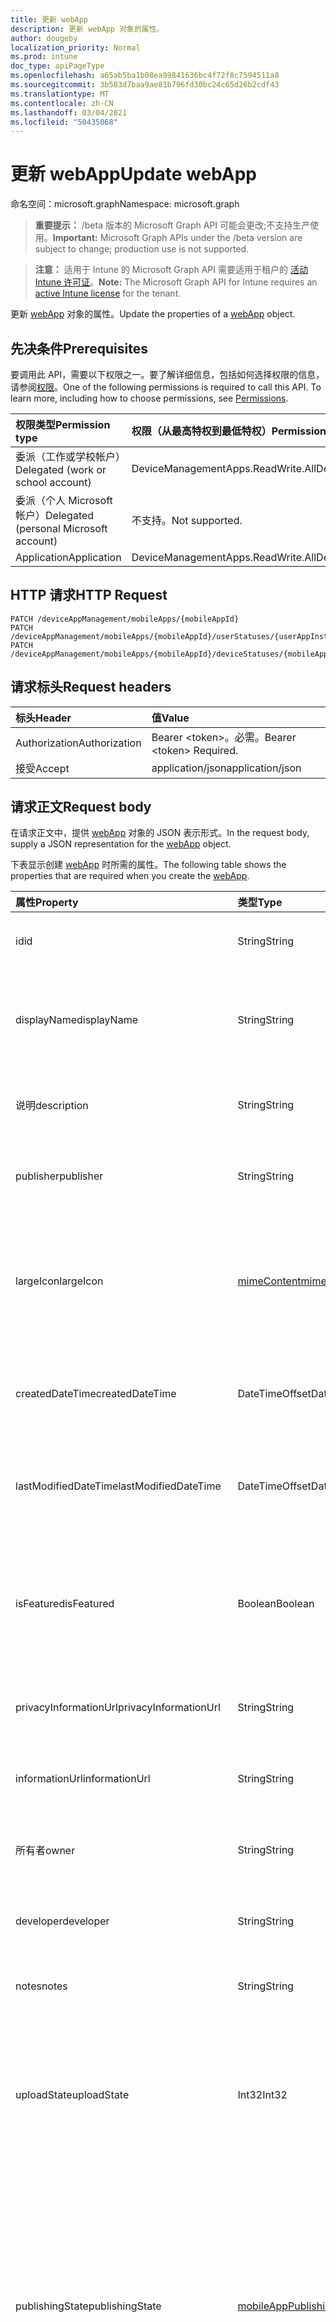 ```yaml
---
title: 更新 webApp
description: 更新 webApp 对象的属性。
author: dougeby
localization_priority: Normal
ms.prod: intune
doc_type: apiPageType
ms.openlocfilehash: a65ab5ba1b08ea99841636bc4f72f8c7594511a8
ms.sourcegitcommit: 3b583d7baa9ae81b796fd30bc24c65d26b2cdf43
ms.translationtype: MT
ms.contentlocale: zh-CN
ms.lasthandoff: 03/04/2021
ms.locfileid: "50435068"
---
```

# <a name="update-webapp"></a><span data-ttu-id="38e92-103">更新 webApp</span><span class="sxs-lookup"><span data-stu-id="38e92-103">Update webApp</span></span>

<span data-ttu-id="38e92-104">命名空间：microsoft.graph</span><span class="sxs-lookup"><span data-stu-id="38e92-104">Namespace: microsoft.graph</span></span>

> <span data-ttu-id="38e92-105">**重要提示：** /beta 版本的 Microsoft Graph API 可能会更改;不支持生产使用。</span><span class="sxs-lookup"><span data-stu-id="38e92-105">**Important:** Microsoft Graph APIs under the /beta version are subject to change; production use is not supported.</span></span>

> <span data-ttu-id="38e92-106">**注意：** 适用于 Intune 的 Microsoft Graph API 需要适用于租户的 [活动 Intune 许可证](https://go.microsoft.com/fwlink/?linkid=839381)。</span><span class="sxs-lookup"><span data-stu-id="38e92-106">**Note:** The Microsoft Graph API for Intune requires an [active Intune license](https://go.microsoft.com/fwlink/?linkid=839381) for the tenant.</span></span>

<span data-ttu-id="38e92-107">更新 [webApp](../resources/intune-apps-webapp.md) 对象的属性。</span><span class="sxs-lookup"><span data-stu-id="38e92-107">Update the properties of a [webApp](../resources/intune-apps-webapp.md) object.</span></span>

## <a name="prerequisites"></a><span data-ttu-id="38e92-108">先决条件</span><span class="sxs-lookup"><span data-stu-id="38e92-108">Prerequisites</span></span>
<span data-ttu-id="38e92-p101">要调用此 API，需要以下权限之一。要了解详细信息，包括如何选择权限的信息，请参阅[权限](/graph/permissions-reference)。</span><span class="sxs-lookup"><span data-stu-id="38e92-p101">One of the following permissions is required to call this API. To learn more, including how to choose permissions, see [Permissions](/graph/permissions-reference).</span></span>

|<span data-ttu-id="38e92-111">权限类型</span><span class="sxs-lookup"><span data-stu-id="38e92-111">Permission type</span></span>|<span data-ttu-id="38e92-112">权限（从最高特权到最低特权）</span><span class="sxs-lookup"><span data-stu-id="38e92-112">Permissions (from most to least privileged)</span></span>|
|:---|:---|
|<span data-ttu-id="38e92-113">委派（工作或学校帐户）</span><span class="sxs-lookup"><span data-stu-id="38e92-113">Delegated (work or school account)</span></span>|<span data-ttu-id="38e92-114">DeviceManagementApps.ReadWrite.All</span><span class="sxs-lookup"><span data-stu-id="38e92-114">DeviceManagementApps.ReadWrite.All</span></span>|
|<span data-ttu-id="38e92-115">委派（个人 Microsoft 帐户）</span><span class="sxs-lookup"><span data-stu-id="38e92-115">Delegated (personal Microsoft account)</span></span>|<span data-ttu-id="38e92-116">不支持。</span><span class="sxs-lookup"><span data-stu-id="38e92-116">Not supported.</span></span>|
|<span data-ttu-id="38e92-117">Application</span><span class="sxs-lookup"><span data-stu-id="38e92-117">Application</span></span>|<span data-ttu-id="38e92-118">DeviceManagementApps.ReadWrite.All</span><span class="sxs-lookup"><span data-stu-id="38e92-118">DeviceManagementApps.ReadWrite.All</span></span>|

## <a name="http-request"></a><span data-ttu-id="38e92-119">HTTP 请求</span><span class="sxs-lookup"><span data-stu-id="38e92-119">HTTP Request</span></span>
<!-- {
  "blockType": "ignored"
}
-->
``` http
PATCH /deviceAppManagement/mobileApps/{mobileAppId}
PATCH /deviceAppManagement/mobileApps/{mobileAppId}/userStatuses/{userAppInstallStatusId}/app
PATCH /deviceAppManagement/mobileApps/{mobileAppId}/deviceStatuses/{mobileAppInstallStatusId}/app
```

## <a name="request-headers"></a><span data-ttu-id="38e92-120">请求标头</span><span class="sxs-lookup"><span data-stu-id="38e92-120">Request headers</span></span>
|<span data-ttu-id="38e92-121">标头</span><span class="sxs-lookup"><span data-stu-id="38e92-121">Header</span></span>|<span data-ttu-id="38e92-122">值</span><span class="sxs-lookup"><span data-stu-id="38e92-122">Value</span></span>|
|:---|:---|
|<span data-ttu-id="38e92-123">Authorization</span><span class="sxs-lookup"><span data-stu-id="38e92-123">Authorization</span></span>|<span data-ttu-id="38e92-124">Bearer &lt;token&gt;。必需。</span><span class="sxs-lookup"><span data-stu-id="38e92-124">Bearer &lt;token&gt; Required.</span></span>|
|<span data-ttu-id="38e92-125">接受</span><span class="sxs-lookup"><span data-stu-id="38e92-125">Accept</span></span>|<span data-ttu-id="38e92-126">application/json</span><span class="sxs-lookup"><span data-stu-id="38e92-126">application/json</span></span>|

## <a name="request-body"></a><span data-ttu-id="38e92-127">请求正文</span><span class="sxs-lookup"><span data-stu-id="38e92-127">Request body</span></span>
<span data-ttu-id="38e92-128">在请求正文中，提供 [webApp](../resources/intune-apps-webapp.md) 对象的 JSON 表示形式。</span><span class="sxs-lookup"><span data-stu-id="38e92-128">In the request body, supply a JSON representation for the [webApp](../resources/intune-apps-webapp.md) object.</span></span>

<span data-ttu-id="38e92-129">下表显示创建 [webApp](../resources/intune-apps-webapp.md) 时所需的属性。</span><span class="sxs-lookup"><span data-stu-id="38e92-129">The following table shows the properties that are required when you create the [webApp](../resources/intune-apps-webapp.md).</span></span>

|<span data-ttu-id="38e92-130">属性</span><span class="sxs-lookup"><span data-stu-id="38e92-130">Property</span></span>|<span data-ttu-id="38e92-131">类型</span><span class="sxs-lookup"><span data-stu-id="38e92-131">Type</span></span>|<span data-ttu-id="38e92-132">说明</span><span class="sxs-lookup"><span data-stu-id="38e92-132">Description</span></span>|
|:---|:---|:---|
|<span data-ttu-id="38e92-133">id</span><span class="sxs-lookup"><span data-stu-id="38e92-133">id</span></span>|<span data-ttu-id="38e92-134">String</span><span class="sxs-lookup"><span data-stu-id="38e92-134">String</span></span>|<span data-ttu-id="38e92-135">实体的键。</span><span class="sxs-lookup"><span data-stu-id="38e92-135">Key of the entity.</span></span> <span data-ttu-id="38e92-136">继承自 [mobileApp](../resources/intune-shared-mobileapp.md)</span><span class="sxs-lookup"><span data-stu-id="38e92-136">Inherited from [mobileApp](../resources/intune-shared-mobileapp.md)</span></span>|
|<span data-ttu-id="38e92-137">displayName</span><span class="sxs-lookup"><span data-stu-id="38e92-137">displayName</span></span>|<span data-ttu-id="38e92-138">String</span><span class="sxs-lookup"><span data-stu-id="38e92-138">String</span></span>|<span data-ttu-id="38e92-139">管理员提供或导入的应用标题。</span><span class="sxs-lookup"><span data-stu-id="38e92-139">The admin provided or imported title of the app.</span></span> <span data-ttu-id="38e92-140">继承自 [mobileApp](../resources/intune-shared-mobileapp.md)</span><span class="sxs-lookup"><span data-stu-id="38e92-140">Inherited from [mobileApp](../resources/intune-shared-mobileapp.md)</span></span>|
|<span data-ttu-id="38e92-141">说明</span><span class="sxs-lookup"><span data-stu-id="38e92-141">description</span></span>|<span data-ttu-id="38e92-142">String</span><span class="sxs-lookup"><span data-stu-id="38e92-142">String</span></span>|<span data-ttu-id="38e92-143">应用的说明。</span><span class="sxs-lookup"><span data-stu-id="38e92-143">The description of the app.</span></span> <span data-ttu-id="38e92-144">继承自 [mobileApp](../resources/intune-shared-mobileapp.md)</span><span class="sxs-lookup"><span data-stu-id="38e92-144">Inherited from [mobileApp](../resources/intune-shared-mobileapp.md)</span></span>|
|<span data-ttu-id="38e92-145">publisher</span><span class="sxs-lookup"><span data-stu-id="38e92-145">publisher</span></span>|<span data-ttu-id="38e92-146">String</span><span class="sxs-lookup"><span data-stu-id="38e92-146">String</span></span>|<span data-ttu-id="38e92-147">应用的发布者。</span><span class="sxs-lookup"><span data-stu-id="38e92-147">The publisher of the app.</span></span> <span data-ttu-id="38e92-148">继承自 [mobileApp](../resources/intune-shared-mobileapp.md)</span><span class="sxs-lookup"><span data-stu-id="38e92-148">Inherited from [mobileApp](../resources/intune-shared-mobileapp.md)</span></span>|
|<span data-ttu-id="38e92-149">largeIcon</span><span class="sxs-lookup"><span data-stu-id="38e92-149">largeIcon</span></span>|[<span data-ttu-id="38e92-150">mimeContent</span><span class="sxs-lookup"><span data-stu-id="38e92-150">mimeContent</span></span>](../resources/intune-shared-mimecontent.md)|<span data-ttu-id="38e92-151">要显示在应用详细信息中并用于图标上传的大图标。</span><span class="sxs-lookup"><span data-stu-id="38e92-151">The large icon, to be displayed in the app details and used for upload of the icon.</span></span> <span data-ttu-id="38e92-152">继承自 [mobileApp](../resources/intune-shared-mobileapp.md)</span><span class="sxs-lookup"><span data-stu-id="38e92-152">Inherited from [mobileApp](../resources/intune-shared-mobileapp.md)</span></span>|
|<span data-ttu-id="38e92-153">createdDateTime</span><span class="sxs-lookup"><span data-stu-id="38e92-153">createdDateTime</span></span>|<span data-ttu-id="38e92-154">DateTimeOffset</span><span class="sxs-lookup"><span data-stu-id="38e92-154">DateTimeOffset</span></span>|<span data-ttu-id="38e92-155">创建应用的日期和时间。</span><span class="sxs-lookup"><span data-stu-id="38e92-155">The date and time the app was created.</span></span> <span data-ttu-id="38e92-156">继承自 [mobileApp](../resources/intune-shared-mobileapp.md)</span><span class="sxs-lookup"><span data-stu-id="38e92-156">Inherited from [mobileApp](../resources/intune-shared-mobileapp.md)</span></span>|
|<span data-ttu-id="38e92-157">lastModifiedDateTime</span><span class="sxs-lookup"><span data-stu-id="38e92-157">lastModifiedDateTime</span></span>|<span data-ttu-id="38e92-158">DateTimeOffset</span><span class="sxs-lookup"><span data-stu-id="38e92-158">DateTimeOffset</span></span>|<span data-ttu-id="38e92-159">上次修改应用的日期和时间。</span><span class="sxs-lookup"><span data-stu-id="38e92-159">The date and time the app was last modified.</span></span> <span data-ttu-id="38e92-160">继承自 [mobileApp](../resources/intune-shared-mobileapp.md)</span><span class="sxs-lookup"><span data-stu-id="38e92-160">Inherited from [mobileApp](../resources/intune-shared-mobileapp.md)</span></span>|
|<span data-ttu-id="38e92-161">isFeatured</span><span class="sxs-lookup"><span data-stu-id="38e92-161">isFeatured</span></span>|<span data-ttu-id="38e92-162">Boolean</span><span class="sxs-lookup"><span data-stu-id="38e92-162">Boolean</span></span>|<span data-ttu-id="38e92-163">指示应用是否被管理员标记为特色的值。继承自 [mobileApp](../resources/intune-shared-mobileapp.md)</span><span class="sxs-lookup"><span data-stu-id="38e92-163">The value indicating whether the app is marked as featured by the admin. Inherited from [mobileApp](../resources/intune-shared-mobileapp.md)</span></span>|
|<span data-ttu-id="38e92-164">privacyInformationUrl</span><span class="sxs-lookup"><span data-stu-id="38e92-164">privacyInformationUrl</span></span>|<span data-ttu-id="38e92-165">String</span><span class="sxs-lookup"><span data-stu-id="38e92-165">String</span></span>|<span data-ttu-id="38e92-166">隐私声明 URL。</span><span class="sxs-lookup"><span data-stu-id="38e92-166">The privacy statement Url.</span></span> <span data-ttu-id="38e92-167">继承自 [mobileApp](../resources/intune-shared-mobileapp.md)</span><span class="sxs-lookup"><span data-stu-id="38e92-167">Inherited from [mobileApp](../resources/intune-shared-mobileapp.md)</span></span>|
|<span data-ttu-id="38e92-168">informationUrl</span><span class="sxs-lookup"><span data-stu-id="38e92-168">informationUrl</span></span>|<span data-ttu-id="38e92-169">String</span><span class="sxs-lookup"><span data-stu-id="38e92-169">String</span></span>|<span data-ttu-id="38e92-170">详细信息 URL。</span><span class="sxs-lookup"><span data-stu-id="38e92-170">The more information Url.</span></span> <span data-ttu-id="38e92-171">继承自 [mobileApp](../resources/intune-shared-mobileapp.md)</span><span class="sxs-lookup"><span data-stu-id="38e92-171">Inherited from [mobileApp](../resources/intune-shared-mobileapp.md)</span></span>|
|<span data-ttu-id="38e92-172">所有者</span><span class="sxs-lookup"><span data-stu-id="38e92-172">owner</span></span>|<span data-ttu-id="38e92-173">String</span><span class="sxs-lookup"><span data-stu-id="38e92-173">String</span></span>|<span data-ttu-id="38e92-174">应用的所有者。</span><span class="sxs-lookup"><span data-stu-id="38e92-174">The owner of the app.</span></span> <span data-ttu-id="38e92-175">继承自 [mobileApp](../resources/intune-shared-mobileapp.md)</span><span class="sxs-lookup"><span data-stu-id="38e92-175">Inherited from [mobileApp](../resources/intune-shared-mobileapp.md)</span></span>|
|<span data-ttu-id="38e92-176">developer</span><span class="sxs-lookup"><span data-stu-id="38e92-176">developer</span></span>|<span data-ttu-id="38e92-177">String</span><span class="sxs-lookup"><span data-stu-id="38e92-177">String</span></span>|<span data-ttu-id="38e92-178">应用的开发者。</span><span class="sxs-lookup"><span data-stu-id="38e92-178">The developer of the app.</span></span> <span data-ttu-id="38e92-179">继承自 [mobileApp](../resources/intune-shared-mobileapp.md)</span><span class="sxs-lookup"><span data-stu-id="38e92-179">Inherited from [mobileApp](../resources/intune-shared-mobileapp.md)</span></span>|
|<span data-ttu-id="38e92-180">notes</span><span class="sxs-lookup"><span data-stu-id="38e92-180">notes</span></span>|<span data-ttu-id="38e92-181">String</span><span class="sxs-lookup"><span data-stu-id="38e92-181">String</span></span>|<span data-ttu-id="38e92-182">应用的备注。</span><span class="sxs-lookup"><span data-stu-id="38e92-182">Notes for the app.</span></span> <span data-ttu-id="38e92-183">继承自 [mobileApp](../resources/intune-shared-mobileapp.md)</span><span class="sxs-lookup"><span data-stu-id="38e92-183">Inherited from [mobileApp](../resources/intune-shared-mobileapp.md)</span></span>|
|<span data-ttu-id="38e92-184">uploadState</span><span class="sxs-lookup"><span data-stu-id="38e92-184">uploadState</span></span>|<span data-ttu-id="38e92-185">Int32</span><span class="sxs-lookup"><span data-stu-id="38e92-185">Int32</span></span>|<span data-ttu-id="38e92-186">上载状态。</span><span class="sxs-lookup"><span data-stu-id="38e92-186">The upload state.</span></span> <span data-ttu-id="38e92-187">可能的值是： 0 - `Not Ready` ， 1 - `Ready` ， 2 - `Processing` 。</span><span class="sxs-lookup"><span data-stu-id="38e92-187">Possible values are: 0 - `Not Ready`, 1 - `Ready`, 2 - `Processing`.</span></span> <span data-ttu-id="38e92-188">继承自 [mobileApp](../resources/intune-shared-mobileapp.md)</span><span class="sxs-lookup"><span data-stu-id="38e92-188">Inherited from [mobileApp](../resources/intune-shared-mobileapp.md)</span></span>|
|<span data-ttu-id="38e92-189">publishingState</span><span class="sxs-lookup"><span data-stu-id="38e92-189">publishingState</span></span>|[<span data-ttu-id="38e92-190">mobileAppPublishingState</span><span class="sxs-lookup"><span data-stu-id="38e92-190">mobileAppPublishingState</span></span>](../resources/intune-apps-mobileapppublishingstate.md)|<span data-ttu-id="38e92-191">应用的发布状态。</span><span class="sxs-lookup"><span data-stu-id="38e92-191">The publishing state for the app.</span></span> <span data-ttu-id="38e92-192">除非应用已发布，否则无法分配应用。</span><span class="sxs-lookup"><span data-stu-id="38e92-192">The app cannot be assigned unless the app is published.</span></span> <span data-ttu-id="38e92-193">继承自 [mobileApp](../resources/intune-shared-mobileapp.md)。</span><span class="sxs-lookup"><span data-stu-id="38e92-193">Inherited from [mobileApp](../resources/intune-shared-mobileapp.md).</span></span> <span data-ttu-id="38e92-194">可取值为：`notPublished`、`processing`、`published`。</span><span class="sxs-lookup"><span data-stu-id="38e92-194">Possible values are: `notPublished`, `processing`, `published`.</span></span>|
|<span data-ttu-id="38e92-195">isAssigned</span><span class="sxs-lookup"><span data-stu-id="38e92-195">isAssigned</span></span>|<span data-ttu-id="38e92-196">Boolean</span><span class="sxs-lookup"><span data-stu-id="38e92-196">Boolean</span></span>|<span data-ttu-id="38e92-197">指示是否将应用分配给至少一个组的值。</span><span class="sxs-lookup"><span data-stu-id="38e92-197">The value indicating whether the app is assigned to at least one group.</span></span> <span data-ttu-id="38e92-198">继承自 [mobileApp](../resources/intune-shared-mobileapp.md)</span><span class="sxs-lookup"><span data-stu-id="38e92-198">Inherited from [mobileApp](../resources/intune-shared-mobileapp.md)</span></span>|
|<span data-ttu-id="38e92-199">roleScopeTagIds</span><span class="sxs-lookup"><span data-stu-id="38e92-199">roleScopeTagIds</span></span>|<span data-ttu-id="38e92-200">字符串集合</span><span class="sxs-lookup"><span data-stu-id="38e92-200">String collection</span></span>|<span data-ttu-id="38e92-201">此移动应用的范围标记 ID 列表。</span><span class="sxs-lookup"><span data-stu-id="38e92-201">List of scope tag ids for this mobile app.</span></span> <span data-ttu-id="38e92-202">继承自 [mobileApp](../resources/intune-shared-mobileapp.md)</span><span class="sxs-lookup"><span data-stu-id="38e92-202">Inherited from [mobileApp](../resources/intune-shared-mobileapp.md)</span></span>|
|<span data-ttu-id="38e92-203">dependentAppCount</span><span class="sxs-lookup"><span data-stu-id="38e92-203">dependentAppCount</span></span>|<span data-ttu-id="38e92-204">Int32</span><span class="sxs-lookup"><span data-stu-id="38e92-204">Int32</span></span>|<span data-ttu-id="38e92-205">子应用具有的依赖项总数。</span><span class="sxs-lookup"><span data-stu-id="38e92-205">The total number of dependencies the child app has.</span></span> <span data-ttu-id="38e92-206">继承自 [mobileApp](../resources/intune-shared-mobileapp.md)</span><span class="sxs-lookup"><span data-stu-id="38e92-206">Inherited from [mobileApp](../resources/intune-shared-mobileapp.md)</span></span>|
|<span data-ttu-id="38e92-207">supersedingAppCount</span><span class="sxs-lookup"><span data-stu-id="38e92-207">supersedingAppCount</span></span>|<span data-ttu-id="38e92-208">Int32</span><span class="sxs-lookup"><span data-stu-id="38e92-208">Int32</span></span>|<span data-ttu-id="38e92-209">此应用直接或间接取代的应用总数。</span><span class="sxs-lookup"><span data-stu-id="38e92-209">The total number of apps this app directly or indirectly supersedes.</span></span> <span data-ttu-id="38e92-210">继承自 [mobileApp](../resources/intune-shared-mobileapp.md)</span><span class="sxs-lookup"><span data-stu-id="38e92-210">Inherited from [mobileApp](../resources/intune-shared-mobileapp.md)</span></span>|
|<span data-ttu-id="38e92-211">supersededAppCount</span><span class="sxs-lookup"><span data-stu-id="38e92-211">supersededAppCount</span></span>|<span data-ttu-id="38e92-212">Int32</span><span class="sxs-lookup"><span data-stu-id="38e92-212">Int32</span></span>|<span data-ttu-id="38e92-213">此应用直接或间接被取代的应用总数。</span><span class="sxs-lookup"><span data-stu-id="38e92-213">The total number of apps this app is directly or indirectly superseded by.</span></span> <span data-ttu-id="38e92-214">继承自 [mobileApp](../resources/intune-shared-mobileapp.md)</span><span class="sxs-lookup"><span data-stu-id="38e92-214">Inherited from [mobileApp](../resources/intune-shared-mobileapp.md)</span></span>|
|<span data-ttu-id="38e92-215">appUrl</span><span class="sxs-lookup"><span data-stu-id="38e92-215">appUrl</span></span>|<span data-ttu-id="38e92-216">String</span><span class="sxs-lookup"><span data-stu-id="38e92-216">String</span></span>|<span data-ttu-id="38e92-217">Web 应用 URL。</span><span class="sxs-lookup"><span data-stu-id="38e92-217">The web app URL.</span></span> <span data-ttu-id="38e92-218">此属性不能为 PATCHed。</span><span class="sxs-lookup"><span data-stu-id="38e92-218">This property cannot be PATCHed.</span></span>|
|<span data-ttu-id="38e92-219">useManagedBrowser</span><span class="sxs-lookup"><span data-stu-id="38e92-219">useManagedBrowser</span></span>|<span data-ttu-id="38e92-220">Boolean</span><span class="sxs-lookup"><span data-stu-id="38e92-220">Boolean</span></span>|<span data-ttu-id="38e92-221">是否使用托管浏览器。</span><span class="sxs-lookup"><span data-stu-id="38e92-221">Whether or not to use managed browser.</span></span> <span data-ttu-id="38e92-222">此属性仅适用于 Android 和 iOS。</span><span class="sxs-lookup"><span data-stu-id="38e92-222">This property is only applicable for Android and IOS.</span></span>|



## <a name="response"></a><span data-ttu-id="38e92-223">响应</span><span class="sxs-lookup"><span data-stu-id="38e92-223">Response</span></span>
<span data-ttu-id="38e92-224">如果成功，此方法在响应正文中返回 `200 OK` 响应代码和更新的 [webApp](../resources/intune-apps-webapp.md) 对象。</span><span class="sxs-lookup"><span data-stu-id="38e92-224">If successful, this method returns a `200 OK` response code and an updated [webApp](../resources/intune-apps-webapp.md) object in the response body.</span></span>

## <a name="example"></a><span data-ttu-id="38e92-225">示例</span><span class="sxs-lookup"><span data-stu-id="38e92-225">Example</span></span>

### <a name="request"></a><span data-ttu-id="38e92-226">请求</span><span class="sxs-lookup"><span data-stu-id="38e92-226">Request</span></span>
<span data-ttu-id="38e92-227">下面是一个请求示例。</span><span class="sxs-lookup"><span data-stu-id="38e92-227">Here is an example of the request.</span></span>
``` http
PATCH https://graph.microsoft.com/beta/deviceAppManagement/mobileApps/{mobileAppId}
Content-type: application/json
Content-length: 836

{
  "@odata.type": "#microsoft.graph.webApp",
  "displayName": "Display Name value",
  "description": "Description value",
  "publisher": "Publisher value",
  "largeIcon": {
    "@odata.type": "microsoft.graph.mimeContent",
    "type": "Type value",
    "value": "dmFsdWU="
  },
  "isFeatured": true,
  "privacyInformationUrl": "https://example.com/privacyInformationUrl/",
  "informationUrl": "https://example.com/informationUrl/",
  "owner": "Owner value",
  "developer": "Developer value",
  "notes": "Notes value",
  "uploadState": 11,
  "publishingState": "processing",
  "isAssigned": true,
  "roleScopeTagIds": [
    "Role Scope Tag Ids value"
  ],
  "dependentAppCount": 1,
  "supersedingAppCount": 3,
  "supersededAppCount": 2,
  "appUrl": "https://example.com/appUrl/",
  "useManagedBrowser": true
}
```

### <a name="response"></a><span data-ttu-id="38e92-228">响应</span><span class="sxs-lookup"><span data-stu-id="38e92-228">Response</span></span>
<span data-ttu-id="38e92-p123">下面是一个响应示例。注意：为了简单起见，可能会将此处所示的响应对象截断。将从实际调用中返回所有属性。</span><span class="sxs-lookup"><span data-stu-id="38e92-p123">Here is an example of the response. Note: The response object shown here may be truncated for brevity. All of the properties will be returned from an actual call.</span></span>
``` http
HTTP/1.1 200 OK
Content-Type: application/json
Content-Length: 1008

{
  "@odata.type": "#microsoft.graph.webApp",
  "id": "4bdc5d30-5d30-4bdc-305d-dc4b305ddc4b",
  "displayName": "Display Name value",
  "description": "Description value",
  "publisher": "Publisher value",
  "largeIcon": {
    "@odata.type": "microsoft.graph.mimeContent",
    "type": "Type value",
    "value": "dmFsdWU="
  },
  "createdDateTime": "2017-01-01T00:02:43.5775965-08:00",
  "lastModifiedDateTime": "2017-01-01T00:00:35.1329464-08:00",
  "isFeatured": true,
  "privacyInformationUrl": "https://example.com/privacyInformationUrl/",
  "informationUrl": "https://example.com/informationUrl/",
  "owner": "Owner value",
  "developer": "Developer value",
  "notes": "Notes value",
  "uploadState": 11,
  "publishingState": "processing",
  "isAssigned": true,
  "roleScopeTagIds": [
    "Role Scope Tag Ids value"
  ],
  "dependentAppCount": 1,
  "supersedingAppCount": 3,
  "supersededAppCount": 2,
  "appUrl": "https://example.com/appUrl/",
  "useManagedBrowser": true
}
```




